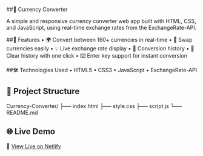##💱 Currency Converter

A simple and responsive currency converter web app built with HTML, CSS, and JavaScript, using real-time exchange rates from the ExchangeRate-API.

##🚀 Features
	•	🌍 Convert between 160+ currencies in real-time
	•	🔁 Swap currencies easily
	•	💡 Live exchange rate display 
	•	🧠 Conversion history 
	•	🧹 Clear history with one click
	•	⌨️ Enter key support for instant conversion
 
 ##🛠️ Technologies Used
	•	HTML5
	•	CSS3 
	•	JavaScript
	•	ExchangeRate-API

 ## 📂 Project Structure
 Currency-Converter/
├── index.html
├── style.css
├── script.js
└── README.md

 ## 🌐 Live Demo

🔗 [View Live on Netlify](https://currency-converter-by-jai.netlify.app/)
